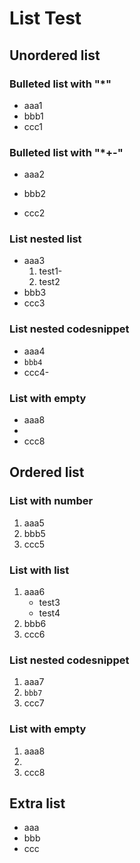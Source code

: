 # List Test
## Unordered list
### Bulleted list with "*"
* aaa1
* bbb1
* ccc1

### Bulleted list with "*+-"
* aaa2
+ bbb2
- ccc2

### List nested list
* aaa3
    1. test1-
    2. test2
* bbb3
* ccc3

### List nested codesnippet
* aaa4
* ```bbb4```
* ccc4-

### List with empty
* aaa8
* 
* ccc8

## Ordered list
### List with number
1. aaa5
2. bbb5
3. ccc5

### List with list
1. aaa6
    * test3
    * test4
2. bbb6
3. ccc6

### List nested codesnippet
1. aaa7
2. ```bbb7```
3. ccc7

### List with empty
1. aaa8
2. 
3. ccc8

## Extra list
* aaa
* bbb
* ccc
